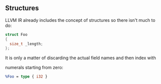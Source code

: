 ## Structures



LLVM IR already includes the concept of structures so there isn't much to do:

```cpp
struct Foo
{
  size_t _length;
};
```

It is only a matter of discarding the actual field names and then index with

numerals starting from zero:

```ll
%Foo = type { i32 }
```

